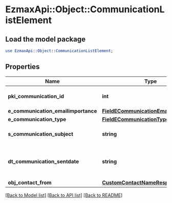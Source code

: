 # EzmaxApi::Object::CommunicationListElement

## Load the model package
```perl
use EzmaxApi::Object::CommunicationListElement;
```

## Properties
Name | Type | Description | Notes
------------ | ------------- | ------------- | -------------
**pki_communication_id** | **int** | The unique ID of the Communication. | 
**e_communication_emailimportance** | [**FieldECommunicationEmailimportance**](FieldECommunicationEmailimportance.md) |  | [optional] 
**e_communication_type** | [**FieldECommunicationType**](FieldECommunicationType.md) |  | 
**s_communication_subject** | **string** | The Subject of the Communication | 
**dt_communication_sentdate** | **string** | The send date and time at which the Communication was sent. | 
**obj_contact_from** | [**CustomContactNameResponse**](CustomContactNameResponse.md) |  | 

[[Back to Model list]](../README.md#documentation-for-models) [[Back to API list]](../README.md#documentation-for-api-endpoints) [[Back to README]](../README.md)


